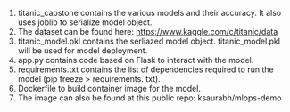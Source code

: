1. titanic_capstone contains the various models and their accuracy. It also uses joblib to serialize model object.
2. The dataset can be found here: https://www.kaggle.com/c/titanic/data
3. titanic_model.pkl contains the serliazed model object. titanic_model.pkl will be used for model deployment.
4. app.py contains code based on Flask to interact with the model.
5. requirements.txt contains the list of dependencies required to run the model (pip freeze > requirements. txt).
6. Dockerfile to build container image for the model.
7. The image can also be found at this public repo: ksaurabh/mlops-demo
